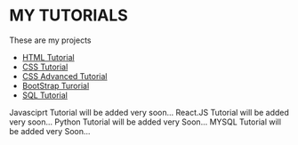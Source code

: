 # MY TUTORIALS
These are my projects

* [HTML Tutorial](https://vara-prasad-789.github.io/HTML-Developement-Tutorial/)
* [CSS Tutorial](https://vara-prasad-789.github.io/CSS-Development-Tutorial/)
* [CSS Advanced Tutorial](https://vara-prasad-789.github.io/CSS-Advanced-Tutorial/)
* [BootStrap Turorial](https://vara-prasad-789.github.io/BootStrap-Tutorial/)
* [SQL Tutorial](https://vara-prasad-789.github.io/SQL-Tutorial/)


Javasciprt Tutorial will be added very soon...
React.JS Tutorial will be added very soon...
Python Tutorial will be added very Soon...
MYSQL Tutorial will be added very Soon...
